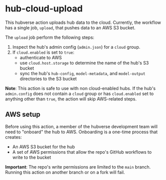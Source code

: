 # hub-cloud-upload


This hubverse action uploads hub data to the cloud. Currently, the workflow has a single job, `upload`,
that pushes data to an AWS S3 bucket.

The `upload` job perform the following steps:

1. Inspect the hub's admin config (`admin.json`) for a `cloud` group.
2. If `cloud.enabled` is set to `true`:
    - authenticate to AWS
    - use `cloud.host.storage` to determine the name of the hub's S3 bucket
    - sync the hub's `hub-config`, `model-metadata`, and `model-output` directories to the S3 bucket

**Note**: This action is safe to use with non cloud-enabled hubs. 
If the hub's `admin.config` does not contain a `cloud` group or has `cloud.enabled` set to anything other than `true`,
the action will skip AWS-related steps.


## AWS setup

Before using this action, a member of the hubverse development team will need to "onboard" the hub to AWS. Onboarding is
a one-time process that creates:

- An AWS S3 bucket for the hub
- A set of AWS permissions that allow the repo's GitHub workflows to write to the bucket

**Important**: The repo's write permissions are limited to the `main` branch. Running this action on another branch
or on a fork will fail.


